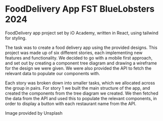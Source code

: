 # FoodDelivery App FST BlueLobsters 2024

FoodDelivery app project set by iO Academy, written in React, using tailwind for styling.

The task was to create a food delivery app using the provided designs. This project was made up of six different stories, each implementing new features and functionality. We decided to go with a mobile first approach, and set out by creating a component tree diagram and drawing a wireframe for the design we were given. We were also provided the API to fetch the relevant data to populate our components with.

Each story was broken down into smaller tasks, which we allocated across the group in pairs. For story 1 we built the main structure of the app, and created the components from the tree diagram we created. We then fetched the data from the API and used this to populate the relevant components, in order to display a button with each restaurant name from the API.

Image provided by Unsplash
